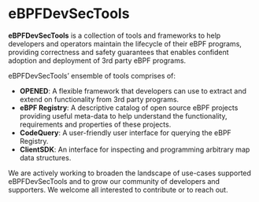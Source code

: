 # eBPFDevSecTools

**eBPFDevSecTools** is a collection of tools and frameworks to help developers and operators maintain the lifecycle of their eBPF programs, providing correctness and safety guarantees that enables confident adoption and deployment of 3rd party eBPF programs.  


eBPFDevSecTools’ ensemble of tools comprises of:

 * **OPENED**: A flexible framework that developers can use to extract and extend on functionality from 3rd party programs. 
 * **eBPF Registry**: A descriptive catalog of open source eBPF projects providing useful meta-data to help understand the functionality, requirements and properties of these projects.
 * **CodeQuery**: A user-friendly user interface for querying  the eBPF Registry. 
 * **ClientSDK**: An interface for inspecting and programming arbitrary map data structures.  

We are actively working to broaden the landscape of use-cases supported eBPFDevSecTools and to grow our community of developers and supporters. We welcome all interested to contribute or to reach out.

